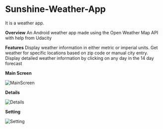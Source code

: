 # Sunshine-Weather-App
It is a weather app.

**Overview**
An Android weather app made using the Open Weather Map API with help from Udacity

**Features**
Display weather information in either metric or imperial units. Get weather for specific locations based on zip code or manual city entry. Display detailed weather information by clicking on any day in the 14 day forecast


**Main Screen**

![MainScreen](https://user-images.githubusercontent.com/55182519/102502004-179e5a00-40a4-11eb-91bb-eb1d0bb236e0.jpeg)







**Details** 

![Details](https://user-images.githubusercontent.com/55182519/102502263-6815b780-40a4-11eb-8470-f5728119db58.jpeg)



**Setting**

![Setting](https://user-images.githubusercontent.com/55182519/102502464-a1e6be00-40a4-11eb-9771-ad52b8f377c8.jpeg)


